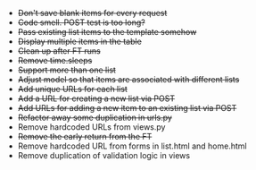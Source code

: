 * ~~Don't save blank items for every request~~
* ~~Code smell. POST test is too long?~~
* ~~Pass existing list items to the template somehow~~
* ~~Display multiple items in the table~~
* ~~Clean up after FT runs~~
* ~~Remove time.sleeps~~
* ~~Support more than one list~~
* ~~Adjust model so that items are associated with different lists~~
* ~~Add unique URLs for each list~~
* ~~Add a URL for creating a new list via POST~~
* ~~Add URLs for adding a new item to an existing list via POST~~
* ~~Refactor away some duplication in urls.py~~
* Remove hardcoded URLs from views.py
* ~~Remove the early return from the FT~~
* Remove hardcoded URL from forms in list.html and home.html
* Remove duplication of validation logic in views